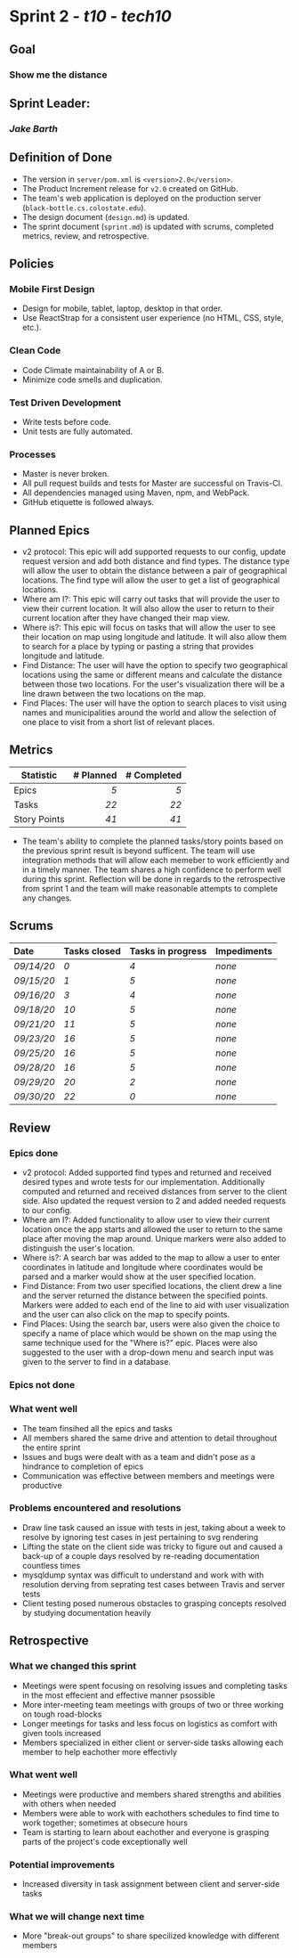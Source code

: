 # Sprint 2 - *t10* - *tech10*

## Goal
### Show me the distance

## Sprint Leader: 
### *Jake Barth*

## Definition of Done

* The version in `server/pom.xml` is `<version>2.0</version>`.
* The Product Increment release for `v2.0` created on GitHub.
* The team's web application is deployed on the production server (`black-bottle.cs.colostate.edu`).
* The design document (`design.md`) is updated.
* The sprint document (`sprint.md`) is updated with scrums, completed metrics, review, and retrospective.

## Policies

### Mobile First Design
* Design for mobile, tablet, laptop, desktop in that order.
* Use ReactStrap for a consistent user experience (no HTML, CSS, style, etc.).

### Clean Code
* Code Climate maintainability of A or B.
* Minimize code smells and duplication.

### Test Driven Development
* Write tests before code.
* Unit tests are fully automated.

### Processes
* Master is never broken. 
* All pull request builds and tests for Master are successful on Travis-CI.
* All dependencies managed using Maven, npm, and WebPack.
* GitHub etiquette is followed always.


## Planned Epics

- v2 protocol: This epic will add supported requests to our config, update request version and add both distance and find types. The distance type will allow the user to obtain the distance between a pair of geographical locations. The find type will allow the user to get a list of geographical locations.
- Where am I?: This epic will carry out tasks that will provide the user to view their current location. It will also allow the user to return to their current location after they have changed their map view.
- Where is?: This epic will focus on tasks that will allow the user to see their location on map using longitude and latitude. It will also allow them to search for a place by typing or pasting a string that provides longitude and latitude.
- Find Distance: The user will have the option to specify two geographical locations using the same or different means and calculate the distance between those two locations. For the user's visualization there will be a line drawn between the two locations on the map.
- Find Places: The user will have the option to search places to visit using names and municipalities around the world and allow the selection of one place to visit from a short list of relevant places.

## Metrics

| Statistic | # Planned | # Completed |
| --- | ---: | ---: |
| Epics | *5* | *5* |
| Tasks |  *22*   | *22* | 
| Story Points |  *41*  | *41* | 

- The team's ability to complete the planned tasks/story points based on the previous sprint result is beyond sufficent. The team will use integration methods that will allow each memeber to work efficiently and in a timely manner. The team shares a high confidence to perform well during this sprint. Reflection will be done in regards to the retrospective from sprint 1 and the team will make reasonable attempts to complete any changes.

## Scrums

| Date | Tasks closed  | Tasks in progress | Impediments |
| :--- | :--- | :--- | :--- |
| *09/14/20* | *0* | *4* | *none* |
| *09/15/20* | *1* | *5* | *none* |
| *09/16/20* | *3* | *4* | *none* |
| *09/18/20* | *10* | *5* | *none* |
| *09/21/20* | *11* | *5* | *none* |
| *09/23/20* | *16* | *5* | *none* |
| *09/25/20* | *16* | *5* | *none* |
| *09/28/20* | *16* | *5* | *none* |
| *09/29/20* | *20* | *2* | *none* | 
| *09/30/20* | *22* | *0* | *none* |


## Review

### Epics done  

- v2 protocol: Added supported find types and returned and received desired types and wrote tests for our implementation. Additionally computed and returned and received distances from server to the client side. Also updated the request version to 2 and added needed requests to our config.
- Where am I?: Added functionality to allow user to view their current location once the app starts and allowed the user to return to the same place after moving the map around. Unique markers were also added to distinguish the user's location.
- Where is?: A search bar was added to the map to allow a user to enter coordinates in latitude and longitude where coordinates would be parsed and a marker would show at the user specified location.
- Find Distance: From two user specified locations, the client drew a line and the server returned the distance between the specified points. Markers were added to each end of the line to aid with user visualization and the user can also click on the map to specify points.
- Find Places: Using the search bar, users were also given the choice to specify a name of place which would be shown on the map using the same technique used for the "Where is?" epic. Places were also suggested to the user with a drop-down menu and search input was given to the server to find in a database. 

### Epics not done 

### What went well

- The team finsihed all the epics and tasks
- All members shared the same drive and attention to detail throughout the entire sprint
- Issues and bugs were dealt with as a team and didn't pose as a hindrance to completion of epics
- Communication was effective between members and meetings were productive

### Problems encountered and resolutions

- Draw line task caused an issue with tests in jest, taking about a week to resolve by ignoring test cases in jest pertaining to svg rendering
- Lifting the state on the client side was tricky to figure out and caused a back-up of a couple days resolved by re-reading documentation countless times
- mysqldump syntax was difficult to understand and work with with resolution derving from seprating test cases between Travis and server tests
- Client testing posed numerous obstacles to grasping concepts resolved by studying documentation heavily

## Retrospective

### What we changed this sprint

- Meetings were spent focusing on resolving issues and completing tasks in the most effecient and effective manner psossible
- More inter-meeting team meetings with groups of two or three working on tough road-blocks 
- Longer meetings for tasks and less focus on logistics as comfort with given tools increased
- Members specialized in either client or server-side tasks allowing each member to help eachother more effectivly

### What went well

- Meetings were productive and members shared strengths and abilities with others when needed
- Members were able to work with eachothers schedules to find time to work together; sometimes at obsecure hours
- Team is starting to learn about eachother and everyone is grasping parts of the project's code exceptionally well

### Potential improvements

- Increased diversity in task assignment between client and server-side tasks

### What we will change next time

- More "break-out groups" to share specilized knowledge with different members 

